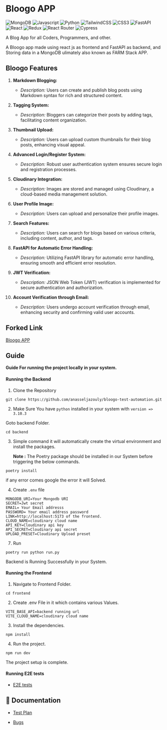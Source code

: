 # Bloogo APP

![MongoDB](https://img.shields.io/badge/MongoDB-4EA94B?style=for-the-badge&logo=mongodb&logoColor=white)
![Javascript](https://img.shields.io/badge/JavaScript-F7DF1E?style=for-the-badge&logo=javascript&logoColor=black)
![Python](https://img.shields.io/badge/Python-3776AB?style=for-the-badge&logo=python&logoColor=white)
![TailwindCSS](https://img.shields.io/badge/tailwindcss-%2338B2AC.svg?style=for-the-badge&logo=tailwind-css&logoColor=blue&color=black)
![CSS3](https://img.shields.io/badge/css3-%231572B6.svg?style=for-the-badge&logo=css3&logoColor=white)
![FastAPI](https://img.shields.io/badge/FastAPI-005571?style=for-the-badge&logo=fastapi)
![React](https://img.shields.io/badge/react-%2320232a.svg?style=for-the-badge&logo=react&logoColor=%2361DAFB)
![Redux](https://img.shields.io/badge/redux-%23593d88.svg?style=for-the-badge&logo=redux&logoColor=white)
![React Router](https://img.shields.io/badge/React_Router-CA4245?style=for-the-badge&logo=react-router&logoColor=white)
![Cypress](https://img.shields.io/badge/cypress-CA4245?style=for-the-badge&logo=cypress&logoColor=white&color=black)


A Blog App for all Coders, Programmers, and other.

A Bloogo app made using react js as frontend and FastAPI as backend, and Storing data in a MongoDB ulimately also known as FARM Stack APP.

## Bloogo Features

1. **Markdown Blogging:**

   - _Description:_ Users can create and publish blog posts using Markdown syntax for rich and structured content.

2. **Tagging System:**

   - _Description:_ Bloggers can categorize their posts by adding tags, facilitating content organization.

3. **Thumbnail Upload:**

   - _Description:_ Users can upload custom thumbnails for their blog posts, enhancing visual appeal.

4. **Advanced Login/Register System:**

   - _Description:_ Robust user authentication system ensures secure login and registration processes.

5. **Cloudinary Integration:**

   - _Description:_ Images are stored and managed using Cloudinary, a cloud-based media management solution.

6. **User Profile Image:**

   - _Description:_ Users can upload and personalize their profile images.

7. **Search Features:**

   - _Description:_ Users can search for blogs based on various criteria, including content, author, and tags.

8. **FastAPI for Automatic Error Handling:**

   - _Description:_ Utilizing FastAPI library for automatic error handling, ensuring smooth and efficient error resolution.

9. **JWT Verification:**

   - _Description:_ JSON Web Token (JWT) verification is implemented for secure authentication and authorization.

10. **Account Verification through Email:**
    - _Description:_ Users undergo account verification through email, enhancing security and confirming valid user accounts.

## Forked Link

[Bloogo APP](https://github.com/PrathameshDhande22/Bloogo-App)

## Guide

**Guide For running the project locally in your system.**

#### Running the Backend

1. Clone the Repository

```
git clone https://github.com/anasseljazouly/bloogo-test-automation.git
```

2. Make Sure You have `python` installed in your system with `version => 3.10.3`

Goto backend Folder.

```
cd backend
```

3. Simple command it will automatically create the virtual environment and install the packages.

   **Note :** The Poetry package should be installed in our System before triggering the below commands.

```
poetry install
```

if any error comes google the error it will Solved.

4. Create `.env` file

```
MONGODB_URI=Your Mongodb URI
SECRET=Jwt secret
EMAIL= Your Email addresss
PASSWORD= Your email address password
LINK=http://localhost:5173 of the frontend.
CLOUD_NAME=cloudinary cloud name
API_KEY=Cloudinary api key
API_SECRET=Cloudinary api secret
UPLOAD_PRESET=Cloudinary Upload preset
```

7. Run

```
poetry run python run.py
```

Backend is Running Successfully in your System.

#### Running the Frontend

1. Navigate to Frontend Folder.

```
cd frontend
```

2. Create .env File in it which contains various Values.

```
VITE_BASE_API=backend running url
VITE_CLOUD_NAME=cloudinary cloud name
```

3. Install the dependencies.

```
npm install
```

4. Run the project.

```
npm run dev
```

The project setup is complete.

#### Running E2E tests

- [E2E tests](./frontend/cypress/README.md)

## 📑 Documentation

- [Test Plan](./TestPlan.md)

- [Bugs](./Bugs.md)